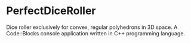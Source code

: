 # PerfectDiceRoller
Dice roller exclusively for convex, regular polyhedrons in 3D space.
A Code::Blocks console application written in C++ programming language.
